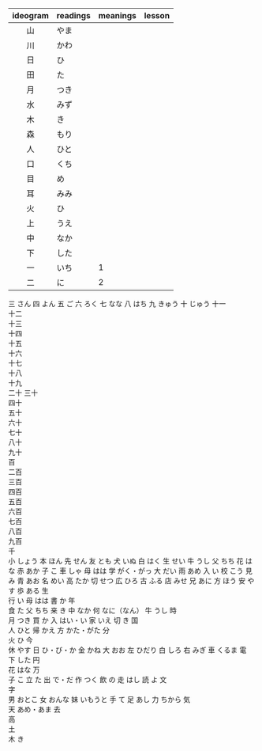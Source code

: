 

| ideogram | readings | meanings | lesson |
|:---:|:---|:---|:---:|
| 山 | やま | | |
| 川 | かわ | | |
| 日 | ひ | | |
| 田 | た | | |
| 月 | つき | | |
| 水 | みず |||
| 木 | き |||
| 森 | もり |||
| 人 | ひと |||
| 口 | くち |||
| 目 | め |||
| 耳 | みみ |||
| 火 | ひ |||
| 上 | うえ |||
| 中 | なか |||
| 下 | した |||
| 一 | いち | 1 ||
| 二 | に | 2 ||


三	さん
四	よん
五	ご
六	ろく
七	なな
八	はち
九	きゅう
十	じゅう
十一	
十二	
十三	
十四	
十五	
十六	
十七	
十八	
十九	
二十
三十	
四十	
五十	
六十	
七十	
八十	
九十	
百	
二百	
三百	
四百	
五百	
六百	
七百	
八百	
九百	
千	
小	しょう
本	ほん
先	せん
友	とも
犬	いぬ
白	はく
生	せい
牛	うし
父	ちち
花	はな
赤	あか
子	こ
車	しゃ
母	はは
学	がく・がっ
大	だい
雨	あめ
入	い
校	こう
見	み
青	あお
名	めい
高	たか
切	せつ
広	ひろ
古	ふる
店	みせ
兄	あに
方	ほう
安	やす
歩	ある
生	
行	い
母	はは
書	か
年	
食	た
父	ちち
来	き
中	なか
何	なに（なん）
牛	うし
時	
月	つき
買	か
入	はい・い
家	いえ
切	き
国	
人	ひと
帰	かえ
方	かた・がた
分	
火	ひ
今	
休	やす
日	ひ・び・か
金	かね
大	おお
左	ひだり
白	しろ
右	みぎ
車	くるま
電	
下	した
円	
花	はな
万	
子	こ
立	た
出	で・だ
作	つく
飲	の
走	はし
読	よ
文	
字	
男	おとこ
女	おんな
妹	いもうと
手	て
足	あし
力	ちから
気	
天	あめ・あま
去	
高	
土	
木	き